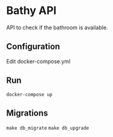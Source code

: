 # Bathy API

API to check if the bathroom is available.

## Configuration

Edit docker-compose.yml

## Run

```docker-compose up```

## Migrations

```make db_migrate```
```make db_upgrade```
